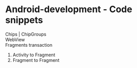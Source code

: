 # Android-development - Code snippets
Chips | ChipGroups   
WebView   
Fragments transaction
1) Activity to Fragment   
2) Fragment to Fragment
